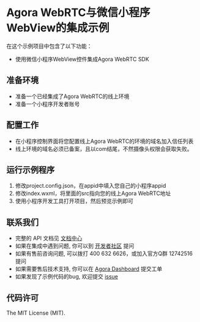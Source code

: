 # Agora WebRTC与微信小程序WebView的集成示例

在这个示例项目中包含了以下功能：

- 使用微信小程序WebView控件集成Agora WebRTC SDK

## 准备环境
- 准备一个已经集成了Agora WebRTC的线上环境
- 准备一个小程序开发者账号

## 配置工作
- 在小程序控制界面将您配置线上Agora WebRTC的环境的域名加入信任列表
- 线上环境的域名必须已备案，且以com结尾，不然摄像头权限会获取失败。

## 运行示例程序
1. 修改project.config.json，在appid中填入您自己的小程序appid
2. 修改index.wxml，将里面的src指向您的线上Agora WebRTC地址
3. 使用小程序开发工具打开项目，然后预览示例即可

## 联系我们

- 完整的 API 文档见 [文档中心](https://docs.agora.io/cn/)
- 如果在集成中遇到问题, 你可以到 [开发者社区](https://dev.agora.io/cn/) 提问
- 如果有售前咨询问题, 可以拨打 400 632 6626，或加入官方Q群 12742516 提问
- 如果需要售后技术支持, 你可以在 [Agora Dashboard](https://dashboard.agora.io) 提交工单
- 如果发现了示例代码的bug, 欢迎提交 [issue](https://github.com/AgoraIO/Agora-iOS-Tutorial-Swift-1to1/issues)

## 代码许可

The MIT License (MIT).
